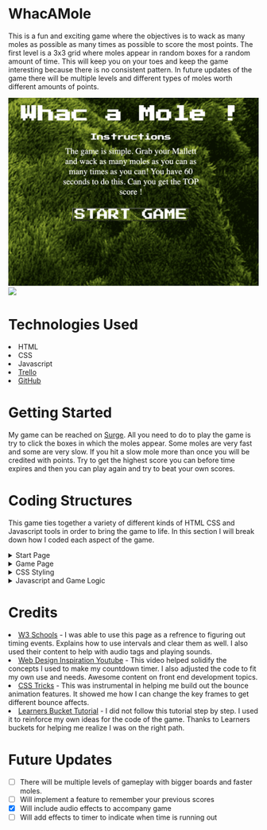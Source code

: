 # WhacAMole
This is a fun and exciting game where the objectives is to wack as many moles as possible as many times as possible to score the most points. The first level is a 3x3 grid where moles appear in random boxes for a random amount of time. This will keep you on your toes and keep the game interesting because there is no consistent pattern. In future updates of the game there will be multiple levels and different types of moles worth different amounts of points.

<img src = "startscreen.png">
<img src = "Gameplay.png">


# Technologies Used
<li> HTML
<li> CSS
<li> Javascript
<li>  <a href = "https://trello.com/b/26fG5zDr/whac-a-mole-project">Trello </a>
<li>  <a href = "https://github.com/mhydara0624/WhacAMole">GitHub </a>

# Getting Started
My game can be reached on <a href="https://whacamole-dry.surge.sh/"> Surge</a>. All you need to do to play the game is try to click the boxes in which the moles appear. Some moles are very fast and some are very slow. If you hit a slow mole more than once you will be credited with points. Try to get the highest score you can before time expires and then you can play again and try to beat your own scores.
# Coding Structures
This game ties together a variety of different kinds of HTML CSS and Javascript tools in order to bring the game to life. In this section I will break down how I coded each aspect of the game. 

<details> 
<summary> Start Page </summary>
<li>The start page was the first part I completed and was essentially an html page linked to the game page via the start game button. In addition to that I also added instructions to the game. The first page is when you are exposed to the special game font I found called 'Press Start 2p'. Addtional features added include the bounce animation feature to make the game more lively. I also used an audio tag to autoplay some theme music for the song. However this does not work on the chrome browser and I will update it to do so in future versions.
</details>



<details>
<summary>Game Page</summary>
<li> The gameboard was inspired by my prior experience in making a tic-tac-toe game. The 3x3 grid seemed like the perfect setup to run multiple functions while still being able to manipluate each box of the grid. I used the CSS flex property along with flex wrap to make the grid 3x3 boxes. 
<li> In addition to the gameboard the other features on the gamepage include the countdown timer, score display and play again button. 
</details>   


<details>
<summary>CSS Styling</summary>
<li>  As stated earlier I utilized CSS flexbox to orient where i wanted each element of my game to be located. I used multiple flex containers throughout the project to not only center my gameboard but my buttons as well.
<li> I was able to use the background size cover characteristic as well as background no repeat to get the most recent version of my background and this helped the aesthethic of my game tremendously.
<li> The most significant addition to my CSS toolbox was the animation which really helped me elevate the overall feel of my game. I made it 1s infinite so that it would continue to bounce and also so it was fast enough to notice. the 1s also made it so each second that went off the clock the timer would also bounce.
</details>  

<details>
<summary>Javascript and Game Logic</summary>
 
```javascript
const boxes = document.querySelectorAll('.box')
const timer = document.querySelector('#time')
const score = document.querySelector('#score')
const mole = document.querySelector('.mole')
let currentScore = 0
let timeLeft = 60
let molePosition
let randomBox
const playAgain = document.querySelector('.restart')
```
<li> Above are all my global variables listed out. I needed to select all the boxes together because it would be read as an array of boxes with ids that make it easy to refer back them. I also selected all the other parts of my html I would need to manipulate as well as globally defining variables that would become important in later functions.

 
```javascript

function addMole() {
  boxes.forEach((box) => {
    box.classList.remove('mole')
  })
  let randomPosition = Math.floor(Math.random() * 9)
  let randomBox = boxes[randomPosition]
  randomBox.classList.add('mole')
  molePosition = randomBox.id
}
addMole()
```
<li> The above function represents a major part of our game's logic. This function uses for each to apply across all squares. I decided to use adding and removing class to manipulate the gameboards boxes. So the moles would appear in the boxes which had the mole class. The reason the first part of the function is to remove the mole class is so there is only one mole at a time and once one is removed a new one is added.
<li> In my global variable selectiong boxes made an array of boxes I used this to my advantage and set it up using Math.random  *9 to ensure that I get a random number between 0 and 9. I used math floor so it rounded down to 8. This was necessary because the indexes of boxes are 0-8. once a random number was chosen that became the index of the square that would add the mole class. I made sure to get a variable to assign to that chosen boxes id because this would be needed to deal with scoring.

```javascript
function moleMovements() {
  moleActive = setInterval(addMole, Math.random() * 1800)
}
moleMovements()

function timeTicking() {
  timeLeft--
  timer.innerText = timeLeft

  if (timeLeft == 0) {
    clearInterval(countDownTimer)
    clearInterval(moleActive)
    alert('WOO-HOO YOUR FINAL SCORE IS ' + currentScore)
  }
}
countDownTimer = setInterval(timeTicking, 1000)
```

<li> This part of my code is where I added all the timing aspects of my code. Initially I had tried to use the SetTimeOut method however after reading the description I realized this wouldn't work because I needed my functions to execute multiple times. I discovered the setInterval and clearinterval which helped me add and remove moles at an interval. However i reused the Math random method to get a random time between 0ms to 1800ms so there could be randomness and variance within the game.
<li> The time ticking function is set up for the end of the game. It would stop the add mole and countdown timer functions at 0 then issue an alert to let the player know the game is over.
I named my set interval functions so that I could stop them easier by referring back to those names.

```javascript
function reload() {
  reload = location.reload()
}

boxes.forEach((box) => {
  box.addEventListener('click', function () {
    if (box.id == molePosition) {
      currentScore += 10
      score.innerText = currentScore
    }
  })
})

playAgain.addEventListener('click', reload)

```
<li> This snippet of code contains my event listeners and the reload function I used for the play again button. The reload function was simole so i defined it outside the event listener and referred to it. However since the other function was more complicated and performed more fucntions I decided to include it in the actual event listener.
<li> I used the for each to iterate over the entire array of boxes and making it that if the id of the box you cicked is equal to the position of the mole your score would increase by 10 points. I also used the dom to set the score html text equal to my current score variable.
</details>  
   
   # Credits
   <li> <a href = "https://www.w3schools.com/js/js_timing.asp">W3 Schools</a> - I was able to use this page as a refrence to figuring out timing events. Explains how to use intervals and clear them as well. I also used their content to help with audio tags and playing sounds. 
   <li> <a href = "https://www.youtube.com/watch?v=AHh57PrdQsA">Web Design Inspiration Youtube</a> - This video helped solidify the concepts I used to make my countdown timer. I also adjusted the code to fit my own use and needs. Awesome content on front end development topics.
   <li> <a href = "https://css-tricks.com/making-css-animations-feel-natural/"> CSS Tricks</a> - This was instrumental in helping me build out the bounce animation features. It showed me how I can change the key frames to get different bounce affects.
   <li> <a href = "https://learnersbucket.com/tutorials/js-projects/whack-a-mole-game-in-javascript/"> Learners Bucket Tutorial</a> - I did not follow this tutorial step by step. I used it to reinforce my own ideas for the code of the game.  Thanks to Learners buckets for helping me realize I was on the right path.

   # Future Updates
 - [ ] There will be multiple levels of gameplay with bigger boards and faster moles.
 - [ ] Will implement a feature to remember your previous scores
 - [x] Will include audio effects to accompany game 
 - [ ] Will add effects to timer to indicate when time is running out  